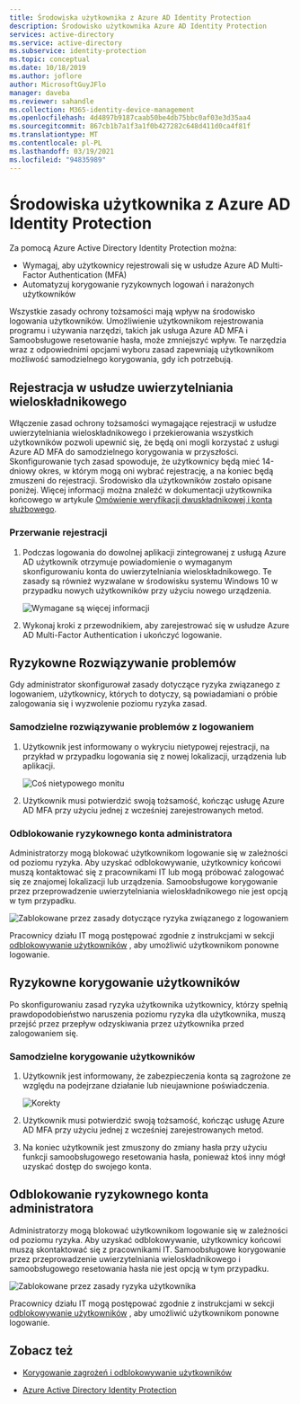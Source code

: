 ```yaml
---
title: Środowiska użytkownika z Azure AD Identity Protection
description: Środowisko użytkownika Azure AD Identity Protection
services: active-directory
ms.service: active-directory
ms.subservice: identity-protection
ms.topic: conceptual
ms.date: 10/18/2019
ms.author: joflore
author: MicrosoftGuyJFlo
manager: daveba
ms.reviewer: sahandle
ms.collection: M365-identity-device-management
ms.openlocfilehash: 4d4897b9187caab50be4db75bbc0af03e3d35aa4
ms.sourcegitcommit: 867cb1b7a1f3a1f0b427282c648d411d0ca4f81f
ms.translationtype: MT
ms.contentlocale: pl-PL
ms.lasthandoff: 03/19/2021
ms.locfileid: "94835989"
---
```

# <a name="user-experiences-with-azure-ad-identity-protection"></a>Środowiska użytkownika z Azure AD Identity Protection

Za pomocą Azure Active Directory Identity Protection można:

* Wymagaj, aby użytkownicy rejestrowali się w usłudze Azure AD Multi-Factor Authentication (MFA)
* Automatyzuj korygowanie ryzykownych logowań i narażonych użytkowników

Wszystkie zasady ochrony tożsamości mają wpływ na środowisko logowania użytkowników. Umożliwienie użytkownikom rejestrowania programu i używania narzędzi, takich jak usługa Azure AD MFA i Samoobsługowe resetowanie hasła, może zmniejszyć wpływ. Te narzędzia wraz z odpowiednimi opcjami wyboru zasad zapewniają użytkownikom możliwość samodzielnego korygowania, gdy ich potrzebują.

## <a name="multi-factor-authentication-registration"></a>Rejestracja w usłudze uwierzytelniania wieloskładnikowego

Włączenie zasad ochrony tożsamości wymagające rejestracji w usłudze uwierzytelniania wieloskładnikowego i przekierowania wszystkich użytkowników pozwoli upewnić się, że będą oni mogli korzystać z usługi Azure AD MFA do samodzielnego korygowania w przyszłości. Skonfigurowanie tych zasad spowoduje, że użytkownicy będą mieć 14-dniowy okres, w którym mogą oni wybrać rejestrację, a na koniec będą zmuszeni do rejestracji. Środowisko dla użytkowników zostało opisane poniżej. Więcej informacji można znaleźć w dokumentacji użytkownika końcowego w artykule [Omówienie weryfikacji dwuskładnikowej i konta służbowego](../user-help/multi-factor-authentication-end-user-first-time.md).

### <a name="registration-interrupt"></a>Przerwanie rejestracji

1. Podczas logowania do dowolnej aplikacji zintegrowanej z usługą Azure AD użytkownik otrzymuje powiadomienie o wymaganym skonfigurowaniu konta do uwierzytelniania wieloskładnikowego. Te zasady są również wyzwalane w środowisku systemu Windows 10 w przypadku nowych użytkowników przy użyciu nowego urządzenia.
   
    ![Wymagane są więcej informacji](./media/concept-identity-protection-user-experience/identity-protection-experience-more-info-mfa.png)

1. Wykonaj kroki z przewodnikiem, aby zarejestrować się w usłudze Azure AD Multi-Factor Authentication i ukończyć logowanie.

## <a name="risky-sign-in-remediation"></a>Ryzykowne Rozwiązywanie problemów

Gdy administrator skonfigurował zasady dotyczące ryzyka związanego z logowaniem, użytkownicy, których to dotyczy, są powiadamiani o próbie zalogowania się i wyzwolenie poziomu ryzyka zasad. 

### <a name="risky-sign-in-self-remediation"></a>Samodzielne rozwiązywanie problemów z logowaniem

1. Użytkownik jest informowany o wykryciu nietypowej rejestracji, na przykład w przypadku logowania się z nowej lokalizacji, urządzenia lub aplikacji.
   
    ![Coś nietypowego monitu](./media/concept-identity-protection-user-experience/120.png)

1. Użytkownik musi potwierdzić swoją tożsamość, kończąc usługę Azure AD MFA przy użyciu jednej z wcześniej zarejestrowanych metod. 

### <a name="risky-sign-in-administrator-unblock"></a>Odblokowanie ryzykownego konta administratora

Administratorzy mogą blokować użytkownikom logowanie się w zależności od poziomu ryzyka. Aby uzyskać odblokowywanie, użytkownicy końcowi muszą kontaktować się z pracownikami IT lub mogą próbować zalogować się ze znajomej lokalizacji lub urządzenia. Samoobsługowe korygowanie przez przeprowadzenie uwierzytelniania wieloskładnikowego nie jest opcją w tym przypadku.

![Zablokowane przez zasady dotyczące ryzyka związanego z logowaniem](./media/concept-identity-protection-user-experience/200.png)

Pracownicy działu IT mogą postępować zgodnie z instrukcjami w sekcji [odblokowywanie użytkowników](howto-identity-protection-remediate-unblock.md#unblocking-based-on-sign-in-risk) , aby umożliwić użytkownikom ponowne logowanie.

## <a name="risky-user-remediation"></a>Ryzykowne korygowanie użytkowników

Po skonfigurowaniu zasad ryzyka użytkownika użytkownicy, którzy spełnią prawdopodobieństwo naruszenia poziomu ryzyka dla użytkownika, muszą przejść przez przepływ odzyskiwania przez użytkownika przed zalogowaniem się. 

### <a name="risky-user-self-remediation"></a>Samodzielne korygowanie użytkowników

1. Użytkownik jest informowany, że zabezpieczenia konta są zagrożone ze względu na podejrzane działanie lub nieujawnione poświadczenia.
   
    ![Korekty](./media/concept-identity-protection-user-experience/101.png)

1. Użytkownik musi potwierdzić swoją tożsamość, kończąc usługę Azure AD MFA przy użyciu jednej z wcześniej zarejestrowanych metod. 
1. Na koniec użytkownik jest zmuszony do zmiany hasła przy użyciu funkcji samoobsługowego resetowania hasła, ponieważ ktoś inny mógł uzyskać dostęp do swojego konta.

## <a name="risky-sign-in-administrator-unblock"></a>Odblokowanie ryzykownego konta administratora

Administratorzy mogą blokować użytkownikom logowanie się w zależności od poziomu ryzyka. Aby uzyskać odblokowywanie, użytkownicy końcowi muszą skontaktować się z pracownikami IT. Samoobsługowe korygowanie przez przeprowadzenie uwierzytelniania wieloskładnikowego i samoobsługowego resetowania hasła nie jest opcją w tym przypadku.

![Zablokowane przez zasady ryzyka użytkownika](./media/concept-identity-protection-user-experience/104.png)

Pracownicy działu IT mogą postępować zgodnie z instrukcjami w sekcji [odblokowywanie użytkowników](howto-identity-protection-remediate-unblock.md#unblocking-based-on-user-risk) , aby umożliwić użytkownikom ponowne logowanie.

## <a name="see-also"></a>Zobacz też

- [Korygowanie zagrożeń i odblokowywanie użytkowników](howto-identity-protection-remediate-unblock.md)

- [Azure Active Directory Identity Protection](./overview-identity-protection.md)